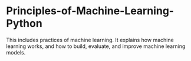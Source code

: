 # Principles-of-Machine-Learning-Python
This includes practices of machine learning. It explains how machine learning works, and how to build, evaluate, and improve machine learning models. 

